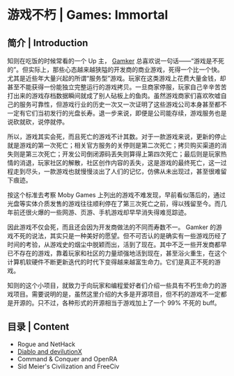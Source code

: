 # 游戏不朽 | Games: Immortal

## 简介 | Introduction

知则在吃饭的时候常看的一个 Up 主， [Gamker](https://space.bilibili.com/13297724) 总喜欢说一句话——“游戏是不死的”。但实际上，那些心态越来越狭隘的开发商的商业游戏，死得一个比一个快。尤其是近些年大量兴起的所谓“服务型”游戏。玩家在这类游戏上花费大量金钱，却甚至不能获得一份能独立完整运行的游戏拷贝。一旦商家停服，玩家自己辛辛苦苦打出来的游戏存档数据瞬间就成了别人砧板上的鱼肉。虽然游戏商家们喜欢吹嘘自己的服务可靠性，但游戏行业的历史一次又一次证明了这些游戏公司本身甚至都不一定有它们当初发行的光盘长寿。退一步来说，即便是公司能存续，游戏服务也是说砍就砍，说停就停。

所以，游戏其实会死，而且死亡的游戏不计其数。对于一款游戏来说，更新的停止就是游戏的第一次死亡；相关官方服务的关停则是第二次死亡；拷贝购买渠道的消失则是第三次死亡；开发公司倒闭源码丢失则算得上第四次死亡；最后则是玩家热情的消退，玩家社区的解散，社区创作内容的丢失，这是游戏的最终死亡，这一过程走到尽头，一款游戏也就慢慢淡出了人们的记忆，仿佛从未出现过，甚至很难留下痕迹。

按这个标准去考察 Moby Games 上列出的游戏不难发现，早前看似落后的，通过光盘等实体介质发售的游戏往往顺利停在了第三次死亡之前，得以残留至今。而几年前还很火爆的一些网游、页游、手机游戏却早早消失得难觅踪迹。

因此游戏不仅会死，而且还会因为开发商做法的不同而寿数不一。 Gamker 的游戏不死的说法，其实只是一种美好的愿望。但不可否认的是确实有一些游戏历经了时间的考验，从游戏史的烟尘中脱颖而出，活到了现在。其中不乏一些开发商都早已不存在的游戏，靠着玩家和社区的力量顽强地活到现在，甚至浴火重生，在这个计算机软硬件不断更新迭代的时代下变得越来越富生命力。它们是真正不死的游戏。

知则的这个小项目，就致力于向玩家和编程爱好者们介绍一些具有不朽生命力的游戏项目。需要说明的是，虽然这里介绍的大多是开源项目，但不朽的游戏不一定都是开源的。只不过，各种形式的开源相当于游戏加上了一个 99%  不死的 buff。

## 目录 | Content

* Rogue and NetHack
* [Diablo and devilutionX](./devilutionX/README.md)
* Command & Conquer and OpenRA
* Sid Meier's Civilization and FreeCiv

